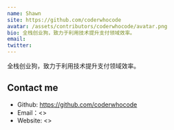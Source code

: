 ```yaml
---
name: Shawn
site: https://github.com/coderwhocode
avatar: /assets/contributors/coderwhocode/avatar.png
bio: 全栈创业狗，致力于利用技术提升支付领域效率。
email: 
twitter: 
---
```


全栈创业狗，致力于利用技术提升支付领域效率。

## Contact me

- Github: <https://github.com/coderwhocode>
- Email：<>
- Website: <>
